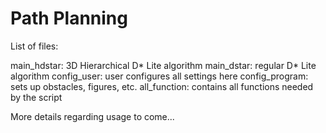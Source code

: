 # Path Planning

List of files:

main_hdstar: 3D Hierarchical D* Lite algorithm
main_dstar: regular D* Lite algorithm
config_user: user configures all settings here
config_program: sets up obstacles, figures, etc.
all_function: contains all functions needed by the script


More details regarding usage to come...
